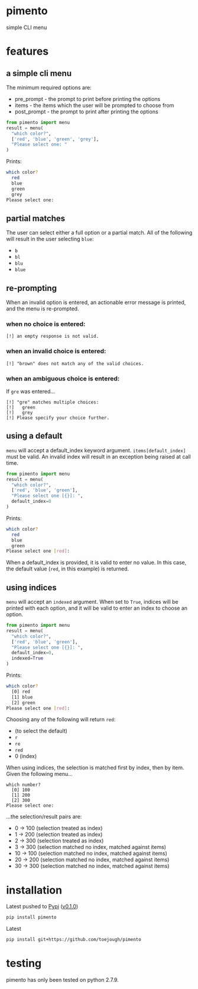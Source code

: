 # pimento
simple CLI menu

# features
## a simple cli menu
The minimum required options are:
* pre_prompt - the prompt to print before printing the options
* items - the items which the user will be prompted to choose from
* post_prompt - the prompt to print after printing the options
```python
from pimento import menu
result = menu(
  "which color?",
  ['red', 'blue', 'green', 'grey'],
  "Please select one: "
)
```
Prints:
```bash
which color?
  red
  blue
  green
  grey
Please select one: 
```

## partial matches
The user can select either a full option or a partial match.  All of the following will result in the user selecting `blue`:
* `b`
* `bl`
* `blu`
* `blue`

## re-prompting
When an invalid option is entered, an actionable error message is printed, and the menu is re-prompted.
### when no choice is entered:
`[!] an empty response is not valid.`
### when an invalid choice is entered:
`[!] "brown" does not match any of the valid choices.`
### when an ambiguous choice is entered:
If `gre` was entered...
```
[!] "gre" matches multiple choices:
[!]   green
[!]   grey
[!] Please specify your choice further.
```

## using a default
`menu` will accept a default_index keyword argument.  `items[default_index]` must be valid.  An invalid index will result in an exception being raised at call time.
```python
from pimento import menu
result = menu(
  "which color?",
  ['red', 'blue', 'green'],
  "Please select one [{}]: ",
  default_index=0
)
```
Prints:
```bash
which color?
  red
  blue
  green
Please select one [red]: 
```
When a default_index is provided, it is valid to enter no value.  In this case, the default value (`red`, in this example) is returned.

## using indices
`menu` will accept an `indexed` argument.  When set to `True`, indices will be printed with each option, and it will be valid to enter an index to choose an option.
```python
from pimento import menu
result = menu(
  "which color?",
  ['red', 'blue', 'green'],
  "Please select one [{}]: ",
  default_index=0,
  indexed=True
)
```
Prints:
```bash
which color?
  [0] red
  [1] blue
  [2] green
Please select one [red]: 
```
Choosing any of the following will return `red`:
* <enter> (to select the default)
* `r`
* `re`
* `red`
* 0 (index)

When using indices, the selection is matched first by index, then by item.  Given the following menu...
```
which number?
  [0] 100
  [1] 200
  [2] 300
Please select one:
```
...the selection/result pairs are:
* 0 -> 100 (selection treated as index)
* 1 -> 200 (selection treated as index)
* 2 -> 300 (selection treated as index)
* 3 -> 300 (selection matched no index, matched against items)
* 10 -> 100 (selection matched no index, matched against items)
* 20 -> 200 (selection matched no index, matched against items)
* 30 -> 300 (selection matched no index, matched against items)

# installation
Latest pushed to [Pypi](https://pypi.python.org/pypi/pimento) ([v0.1.0](https://github.com/toejough/pimento/releases/tag/v0.1.0))
```bash
pip install pimento
```
Latest
```bash
pip install git+https://github.com/toejough/pimento
```

# testing
pimento has only been tested on python 2.7.9.
